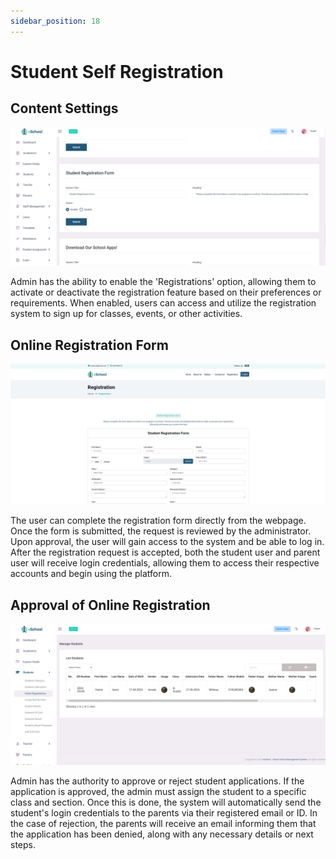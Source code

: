 ```yaml
---
sidebar_position: 18
---
```


# Student Self Registration

## Content Settings

![Content Settings](../static/images/admin/38.png)

Admin has the ability to enable the 'Registrations' option, allowing them to activate or deactivate the registration feature based on their preferences or requirements. When enabled, users can access and utilize the registration system to sign up for classes, events, or other activities.

## Online Registration Form

![Online Registration Form](../static/images/admin/39.png)

The user can complete the registration form directly from the webpage. Once the form is submitted, the request is reviewed by the administrator. Upon approval, the user will gain access to the system and be able to log in. After the registration request is accepted, both the student user and parent user will receive login credentials, allowing them to access their respective accounts and begin using the platform.

## Approval of Online Registration

![Approval of Online Registration](../static/images/admin/40.png)

Admin has the authority to approve or reject student applications. If the application is approved, the admin must assign the student to a specific class and section. Once this is done, the system will automatically send the student's login credentials to the parents via their registered email or ID. In the case of rejection, the parents will receive an email informing them that the application has been denied, along with any necessary details or next steps. 